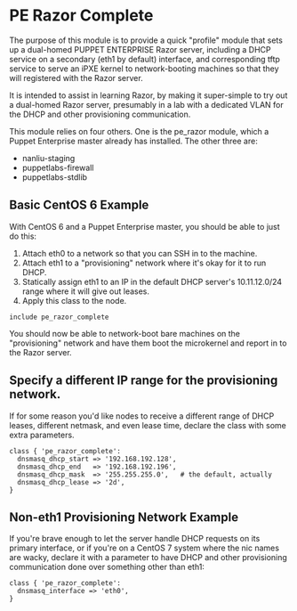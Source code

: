 # PE Razor Complete

The purpose of this module is to provide a quick "profile" module that sets up a dual-homed PUPPET ENTERPRISE Razor server, including a DHCP service on a secondary (eth1 by default) interface, and corresponding tftp service to serve an iPXE kernel to network-booting machines so that they will registered with the Razor server.

It is intended to assist in learning Razor, by making it super-simple to try out a dual-homed Razor server, presumably in a lab with a dedicated VLAN for the DHCP and other provisioning communication.

This module relies on four others.  One is the pe_razor module, which a Puppet Enterprise master already has installed.  The other three are:

  * nanliu-staging
  * puppetlabs-firewall
  * puppetlabs-stdlib

## Basic CentOS 6 Example

With CentOS 6 and a Puppet Enterprise master, you should be able to just do this:
  1. Attach eth0 to a network so that you can SSH in to the machine.
  1. Attach eth1 to a "provisioning" network where it's okay for it to run DHCP.
  1. Statically assign eth1 to an IP in the default DHCP server's 10.11.12.0/24 range where it will give out leases.
  1. Apply this class to the node.

````
include pe_razor_complete
````

You should now be able to network-boot bare machines on the "provisioning" network and have them boot the microkernel and report in to the Razor server.

## Specify a different IP range for the provisioning network.

If for some reason you'd like nodes to receive a different range of DHCP leases, different netmask, and even lease time, declare the class with some extra parameters.

````
class { 'pe_razor_complete':
  dnsmasq_dhcp_start => '192.168.192.128',
  dnsmasq_dhcp_end   => '192.168.192.196',
  dnsmasq_dhcp_mask  => '255.255.255.0',   # the default, actually
  dnsmasq_dhcp_lease => '2d',
}
````

## Non-eth1 Provisioning Network Example

If you're brave enough to let the server handle DHCP requests on its primary interface, or if you're on a CentOS 7 system where the nic names are wacky, declare it with a parameter to have DHCP and other provisioning communication done over something other than eth1:

````
class { 'pe_razor_complete':
  dnsmasq_interface => 'eth0',
}
````

